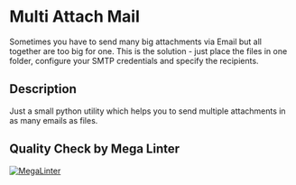 # Multi Attach Mail

Sometimes you have to send many big attachments via Email but all together are too big for one.
This is the solution - just place the files in one folder, configure your SMTP credentials and specify the recipients.

## Description

Just a small python utility which helps you to send multiple attachments in as many emails as files.

## Quality Check by Mega Linter

<!-- markdown-link-check-disable -->
<!-- deactivation needed as both files are not available - while running mega-linter -->

[![MegaLinter](https://github.com/Barry1/multi_attach_mail/actions/workflows/mega-linter.yml/badge.svg)](https://github.com/Barry1/multi_attach_mail/actions/workflows/mega-linter.yml)

<!-- markdown-link-check-enable -->
